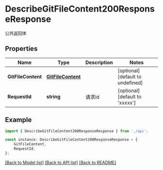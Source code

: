 # DescribeGitFileContent200ResponseResponse

公共返回体

## Properties

Name | Type | Description | Notes
------------ | ------------- | ------------- | -------------
**GitFileContent** | [**GitFileContent**](GitFileContent.md) |  | [optional] [default to undefined]
**RequestId** | **string** | 请求id | [optional] [default to 'xxxxx']

## Example

```typescript
import { DescribeGitFileContent200ResponseResponse } from './api';

const instance: DescribeGitFileContent200ResponseResponse = {
    GitFileContent,
    RequestId,
};
```

[[Back to Model list]](../README.md#documentation-for-models) [[Back to API list]](../README.md#documentation-for-api-endpoints) [[Back to README]](../README.md)
